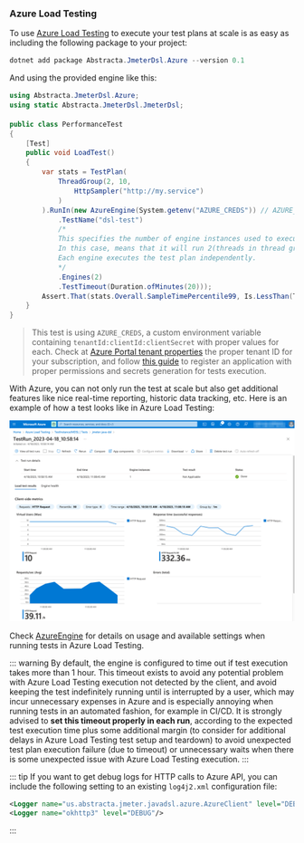 ### Azure Load Testing

To use [Azure Load Testing](https://azure.microsoft.com/en-us/products/load-testing/) to execute your test plans at scale is as easy as including the following package to your project:

```powershell
dotnet add package Abstracta.JmeterDsl.Azure --version 0.1
```

And using the provided engine like this:

```cs
using Abstracta.JmeterDsl.Azure;
using static Abstracta.JmeterDsl.JmeterDsl;

public class PerformanceTest
{
    [Test]
    public void LoadTest()
    {
        var stats = TestPlan(
            ThreadGroup(2, 10,
                HttpSampler("http://my.service")
            )
        ).RunIn(new AzureEngine(System.getenv("AZURE_CREDS")) // AZURE_CREDS=tenantId:clientId:secretId
            .TestName("dsl-test")
            /* 
            This specifies the number of engine instances used to execute the test plan. 
            In this case, means that it will run 2(threads in thread group)x2(engines)=4 concurrent users/threads in total. 
            Each engine executes the test plan independently.
            */
            .Engines(2) 
            .TestTimeout(Duration.ofMinutes(20)));
        Assert.That(stats.Overall.SampleTimePercentile99, Is.LessThan(TimeSpan.FromSeconds(5)));
    }
}
```
> This test is using `AZURE_CREDS`, a custom environment variable containing `tenantId:clientId:clientSecret` with proper values for each. Check at [Azure Portal tenant properties](https://portal.azure.com/#view/Microsoft_AAD_IAM/TenantPropertiesBlade) the proper tenant ID for your subscription, and follow [this guide](https://learn.microsoft.com/en-us/azure/active-directory/develop/howto-create-service-principal-portal) to register an application with proper permissions and secrets generation for tests execution.

With Azure, you can not only run the test at scale but also get additional features like nice real-time reporting, historic data tracking, etc. Here is an example of how a test looks like in Azure Load Testing:

![Azure Load Testing Example Execution Dashboard](./azure.png)

Check [AzureEngine](/Abstracta.JmeterDsl.Azure/AzureEngine.cs) for details on usage and available settings when running tests in Azure Load Testing.

::: warning
By default, the engine is configured to time out if test execution takes more than 1 hour.
This timeout exists to avoid any potential problem with Azure Load Testing execution not detected by the
client, and avoid keeping the test indefinitely running until is interrupted by a user,
which may incur unnecessary expenses in Azure and is especially annoying when running tests 
in an automated fashion, for example in CI/CD.
It is strongly advised to **set this timeout properly in each run**, according to the expected test
execution time plus some additional margin (to consider for additional delays in Azure Load Testing
test setup and teardown) to avoid unexpected test plan execution failure (due to timeout) or
unnecessary waits when there is some unexpected issue with Azure Load Testing execution.
:::

::: tip
If you want to get debug logs for HTTP calls to Azure API, you can include the following setting to an existing `log4j2.xml` configuration file:
```xml
<Logger name="us.abstracta.jmeter.javadsl.azure.AzureClient" level="DEBUG"/>
<Logger name="okhttp3" level="DEBUG"/>
```
:::

